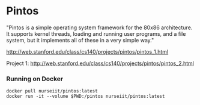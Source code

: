 # Pintos
"Pintos is a simple operating system framework for the 80x86 architecture. It supports kernel threads, loading and running user programs, and a file system, but it implements all of these in a very simple way."

http://web.stanford.edu/class/cs140/projects/pintos/pintos_1.html

Project 1: http://web.stanford.edu/class/cs140/projects/pintos/pintos_2.html 

### Running on Docker
```
docker pull nurseiit/pintos:latest
docker run -it --volume $PWD:/pintos nurseiit/pintos:latest
```
